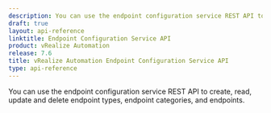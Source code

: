 ```yaml
---
description: You can use the endpoint configuration service REST API to create, read, update and delete endpoint types, endpoint categories, and endpoints.
draft: true
layout: api-reference
linktitle: Endpoint Configuration Service API
product: vRealize Automation
release: 7.6
title: vRealize Automation Endpoint Configuration Service API
type: api-reference
---
```

You can use the endpoint configuration service REST API to create, read, update and delete endpoint types, endpoint categories, and endpoints.
